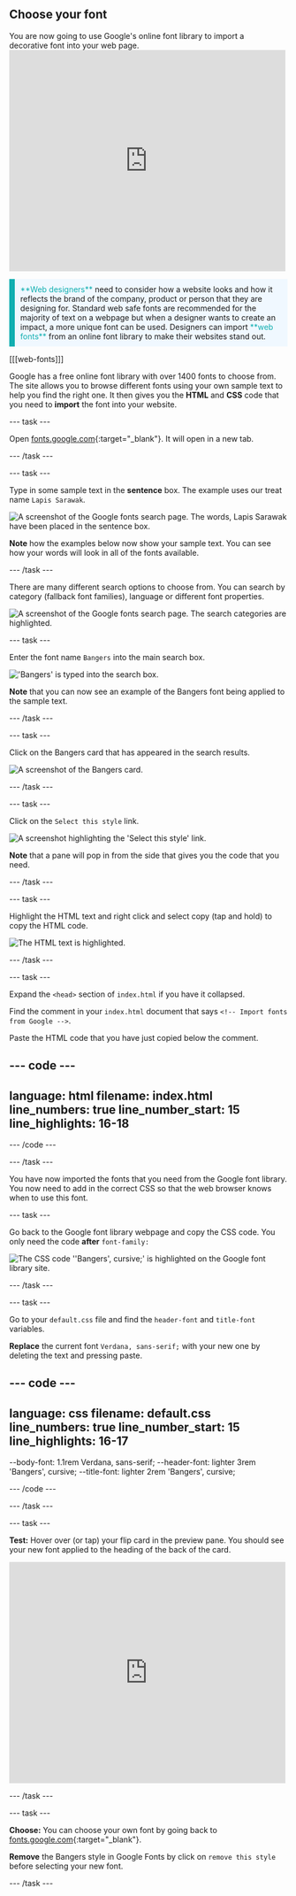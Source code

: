 ## Choose your font

<div style="display: flex; flex-wrap: wrap">
<div style="flex-basis: 200px; flex-grow: 1; margin-right: 15px;">
You are now going to use Google's online font library to import a decorative font into your web page. 
</div>
<div>
<iframe src="https://trinket.io/embed/html/d6e6ad03dc?outputOnly=true" width="500" height="400" frameborder="0" marginwidth="0" marginheight="0" allowfullscreen></iframe>
</div>
</div>

<p style="border-left: solid; border-width:10px; border-color: #0faeb0; background-color: aliceblue; padding: 10px;">
<span style="color: #0faeb0">**Web designers**</span> need to consider how a website looks and how it reflects the brand of the company, product or person that they are designing for. Standard web safe fonts are recommended for the majority of text on a webpage but when a designer wants to create an impact, a more unique font can be used. Designers can import <span style="color: #0faeb0">**web fonts**</span> from an online font library to make their websites stand out.</p>

[[[web-fonts]]]

Google has a free online font library with over 1400 fonts to choose from. The site allows you to browse different fonts using your own sample text to help you find the right one. It then gives you the **HTML** and **CSS** code that you need to **import** the font into your website.

--- task ---

Open [fonts.google.com](https://fonts.google.com/){:target="_blank"}. It will open in a new tab.

--- /task ---

--- task ---

Type in some sample text in the **sentence** box. The example uses our treat name `Lapis Sarawak`.

![A screenshot of the Google fonts search page. The words, Lapis Sarawak have been placed in the sentence box.](images/custom.png)

**Note** how the examples below now show your sample text. You can see how your words will look in all of the fonts available.

--- /task ---

There are many different search options to choose from. You can search by category (fallback font families), language or different font properties.

![A screenshot of the Google fonts search page. The search categories are highlighted.](images/search-options.PNG)

--- task ---

Enter the font name `Bangers` into the main search box.

!['Bangers' is typed into the search box.](images/bangers.png)

**Note** that you can now see an example of the Bangers font being applied to the sample text.

--- /task ---

--- task ---

Click on the Bangers card that has appeared in the search results.

![A screenshot of the Bangers card.](images/bangers-card.PNG)

--- /task ---

--- task ---

Click on the `Select this style` link.

![A screenshot highlighting the 'Select this style' link.](images/select-style.png)

**Note** that a pane will pop in from the side that gives you the code that you need.

--- /task ---

--- task ---

Highlight the HTML text and right click and select copy (tap and hold) to copy the HTML code.

![The HTML text is highlighted.](images/html.png)

--- /task ---

--- task ---

Expand the `<head>` section of `index.html` if you have it collapsed.

Find the comment in your `index.html` document that says `<!-- Import fonts from Google -->`.

Paste the HTML code that you have just copied below the comment.

--- code ---
---
language: html filename: index.html line_numbers: true line_number_start: 15
line_highlights: 16-18
---
  <!-- Import fonts from Google -->
  <link rel="preconnect" href="https://fonts.googleapis.com"> <link rel="preconnect" href="https://fonts.gstatic.com" crossorigin> <link href="https://fonts.googleapis.com/css2?family=Bangers&display=swap" rel="stylesheet">

--- /code ---

--- /task ---

You have now imported the fonts that you need from the Google font library. You now need to add in the correct CSS so that the web browser knows when to use this font.

--- task ---

Go back to the Google font library webpage and copy the CSS code. You only need the code **after** `font-family:`

![The CSS code ''Bangers', cursive;' is highlighted on the Google font library site.](images/css.png)

--- /task ---

--- task ---

Go to your `default.css` file and find the `header-font` and `title-font` variables.

**Replace** the current font `Verdana, sans-serif;` with your new one by deleting the text and pressing paste.

--- code ---
---
language: css filename: default.css line_numbers: true line_number_start: 15
line_highlights: 16-17
---
  --body-font: 1.1rem Verdana, sans-serif; --header-font: lighter 3rem 'Bangers', cursive; --title-font: lighter 2rem 'Bangers', cursive;

--- /code ---

--- /task ---

--- task ---

**Test:** Hover over (or tap) your flip card in the preview pane. You should see your new font applied to the heading of the back of the card.

<div>
<iframe src="https://trinket.io/embed/html/d6e6ad03dc?outputOnly=true" width="500" height="400" frameborder="0" marginwidth="0" marginheight="0" allowfullscreen></iframe>
</div>

--- /task ---

--- task ---

**Choose:** You can choose your own font by going back to [fonts.google.com](https://fonts.google.com/){:target="_blank"}.

**Remove** the Bangers style in Google Fonts by click on `remove this style` before selecting your new font.

--- /task ---




